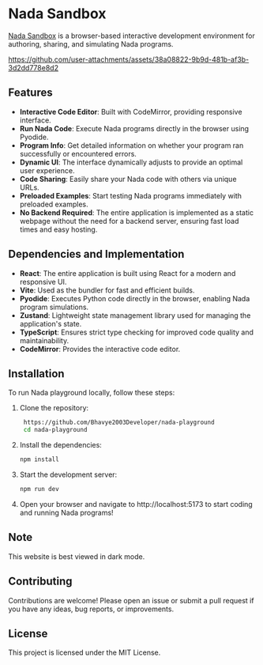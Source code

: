 # Nada Sandbox

[Nada Sandbox](https://nada-playground.vercel.app/) is a browser-based interactive development environment for authoring, sharing, and simulating Nada programs.

https://github.com/user-attachments/assets/38a08822-9b9d-481b-af3b-3d2dd778e8d2

## Features

- **Interactive Code Editor**: Built with CodeMirror, providing responsive interface.
- **Run Nada Code**: Execute Nada programs directly in the browser using Pyodide.
- **Program Info**: Get detailed information on whether your program ran successfully or encountered errors.
- **Dynamic UI**: The interface dynamically adjusts to provide an optimal user experience.
- **Code Sharing**: Easily share your Nada code with others via unique URLs.
- **Preloaded Examples**: Start testing Nada programs immediately with preloaded examples.
- **No Backend Required**: The entire application is implemented as a static webpage without the need for a backend server, ensuring fast load times and easy hosting.

## Dependencies and Implementation

- **React**: The entire application is built using React for a modern and responsive UI.
- **Vite**: Used as the bundler for fast and efficient builds.
- **Pyodide**: Executes Python code directly in the browser, enabling Nada program simulations.
- **Zustand**: Lightweight state management library used for managing the application's state.
- **TypeScript**: Ensures strict type checking for improved code quality and maintainability.
- **CodeMirror**: Provides the interactive code editor.

## Installation

To run Nada playground locally, follow these steps:

1. Clone the repository:

   ```bash
    https://github.com/Bhavye2003Developer/nada-playground
    cd nada-playground
   ```

2. Install the dependencies:

    ```bash
    npm install
    ```

3. Start the development server:

    ```bash
    npm run dev
    ```

4. Open your browser and navigate to http://localhost:5173 to start coding and running Nada programs!

## Note

This website is best viewed in dark mode.

## Contributing
Contributions are welcome! Please open an issue or submit a pull request if you have any ideas, bug reports, or improvements.

## License
This project is licensed under the MIT License.

